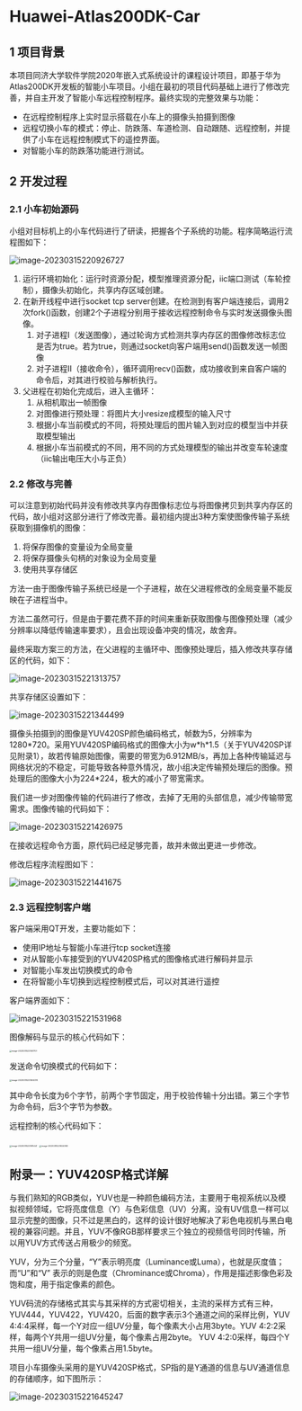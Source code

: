 # Huawei-Atlas200DK-Car

## 1 项目背景

本项目同济大学软件学院2020年嵌入式系统设计的课程设计项目，即基于华为Atlas200DK开发板的智能小车项目。小组在最初的项目代码基础上进行了修改完善，并自主开发了智能小车远程控制程序。最终实现的完整效果与功能：

- 在远程控制程序上实时显示搭载在小车上的摄像头拍摄到图像
- 远程切换小车的模式：停止、防跌落、车道检测、自动跟随、远程控制，并提供了小车在远程控制模式下的遥控界面。
- 对智能小车的防跌落功能进行测试。



## 2 开发过程

### 2.1 小车初始源码

小组对目标机上的小车代码进行了研读，把握各个子系统的功能。程序简略运行流程图如下：

![image-20230315220926727](/Users/dzy/Desktop/Huawei-Atlas200DK-Car/assets/1.png)

1. 运行环境初始化：运行时资源分配，模型推理资源分配，iic端口测试（车轮控制），摄像头初始化，共享内存区域创建。
2. 在新开线程中进行socket tcp server创建。在检测到有客户端连接后，调用2次fork()函数，创建2个子进程分别用于接收远程控制命令与实时发送摄像头图像。
   1. 对子进程Ⅰ（发送图像），通过轮询方式检测共享内存区的图像修改标志位是否为true。若为true，则通过socket向客户端用send()函数发送一帧图像
   2. 对子进程Ⅱ（接收命令），循环调用recv()函数，成功接收到来自客户端的命令后，对其进行校验与解析执行。
3. 父进程在初始化完成后，进入主循环：
   1. 从相机取出一帧图像
   2. 对图像进行预处理：将图片大小resize成模型的输入尺寸
   3. 根据小车当前模式的不同，将预处理后的图片输入到对应的模型当中并获取模型输出
   4. 根据小车当前模式的不同，用不同的方式处理模型的输出并改变车轮速度（iic输出电压大小与正负）

### 2.2 修改与完善

可以注意到初始代码并没有修改共享内存图像标志位与将图像拷贝到共享内存区的代码，故小组对这部分进行了修改完善。最初组内提出3种方案使图像传输子系统获取到摄像机的图像：

1. 将保存图像的变量设为全局变量
2. 将保存摄像头句柄的对象设为全局变量
3. 使用共享存储区

方法一由于图像传输子系统已经是一个子进程，故在父进程修改的全局变量不能反映在子进程当中。

方法二虽然可行，但是由于要花费不菲的时间来重新获取图像与图像预处理（减少分辨率以降低传输速率要求），且会出现设备冲突的情况，故舍弃。

最终采取方案三的方法，在父进程的主循环中、图像预处理后，插入修改共享存储区的代码，如下：

![image-20230315221313757](/Users/dzy/Desktop/Huawei-Atlas200DK-Car/assets/3.png)

共享存储区设置如下：

 ![image-20230315221344499](/Users/dzy/Desktop/Huawei-Atlas200DK-Car/assets/4.png)

摄像头拍摄到的图像是YUV420SP颜色编码格式，帧数为5，分辨率为1280\*720。采用YUV420SP编码格式的图像大小为w\*h\*1.5（关于YUV420SP详见附录1），故若传输原始图像，需要的带宽为6.912MB/s，再加上各种传输延迟与网络状况的不稳定，可能导致各种意外情况，故小组决定传输预处理后的图像。预处理后的图像大小为224*224，极大的减小了带宽需求。

我们进一步对图像传输的代码进行了修改，去掉了无用的头部信息，减少传输带宽需求。图像传输的代码如下：

![image-20230315221426975](/Users/dzy/Desktop/Huawei-Atlas200DK-Car/assets/5.png)

在接收远程命令方面，原代码已经足够完善，故并未做出更进一步修改。

修改后程序流程图如下：

![image-20230315221441675](/Users/dzy/Desktop/Huawei-Atlas200DK-Car/assets/6.png)

### 2.3 远程控制客户端

客户端采用QT开发，主要功能如下：

- 使用IP地址与智能小车进行tcp socket连接
- 对从智能小车接受到的YUV420SP格式的图像格式进行解码并显示
- 对智能小车发出切换模式的命令
- 在将智能小车切换到远程控制模式后，可以对其进行遥控 

客户端界面如下：

![image-20230315221531968](/Users/dzy/Desktop/Huawei-Atlas200DK-Car/assets/7.png)

图像解码与显示的核心代码如下：

<img src="/Users/dzy/Desktop/Huawei-Atlas200DK-Car/assets/8.png" alt="image-20230315221551707" style="zoom:25%;" />

发送命令切换模式的代码如下：

<img src="/Users/dzy/Desktop/Huawei-Atlas200DK-Car/assets/9.png" alt="image-20230315221604074" style="zoom:25%;" />

其中命令长度为6个字节，前两个字节固定，用于校验传输十分出错。第三个字节为命令码，后3个字节为参数。

 

远程控制的核心代码如下：

<img src="/Users/dzy/Desktop/Huawei-Atlas200DK-Car/assets/10.png" alt="image-20230315221615441" style="zoom:25%;" />

<img src="/Users/dzy/Desktop/Huawei-Atlas200DK-Car/assets/11.png" alt="image-20230315221624383" style="zoom:25%;" />



## 附录一：YUV420SP格式详解

与我们熟知的RGB类似，YUV也是一种颜色编码方法，主要用于电视系统以及模拟视频领域，它将亮度信息（Y）与色彩信息（UV）分离，没有UV信息一样可以显示完整的图像，只不过是黑白的，这样的设计很好地解决了彩色电视机与黑白电视的兼容问题。并且，YUV不像RGB那样要求三个独立的视频信号同时传输，所以用YUV方式传送占用极少的频宽。

YUV，分为三个分量，“Y”表示明亮度（Luminance或Luma），也就是灰度值；而“U”和“V” 表示的则是色度（Chrominance或Chroma），作用是描述影像色彩及饱和度，用于指定像素的颜色。

YUV码流的存储格式其实与其采样的方式密切相关，主流的采样方式有三种，YUV444，YUV422，YUV420，后面的数字表示3个通道之间的采样比例，YUV 4:4:4采样，每一个Y对应一组UV分量，每个像素大小占用3byte。YUV 4:2:2采样，每两个Y共用一组UV分量，每个像素占用2byte。 YUV 4:2:0采样，每四个Y共用一组UV分量，每个像素占用1.5byte。

项目小车摄像头采用的是YUV420SP格式，SP指的是Y通道的信息与UV通道信息的存储顺序，如下图所示：

![image-20230315221645247](/Users/dzy/Desktop/Huawei-Atlas200DK-Car/assets/12.png)